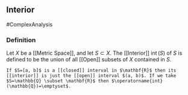 ## Interior
#ComplexAnalysis  

### Definition
Let $X$ be a [[Metric Space]], and let $S \subset X$. The [[Interior]] $\operatorname{int}(S)$ of $S$ is defined to be the union of all [[Open]] subsets of $X$ contained in $S$. 

```ad-example
If $S=[a, b]$ is a [[closed]] interval in $\mathbf{R}$ then its [[interior]] is just the [[open]] interval $(a, b)$. If we take $S=\mathbb{Q} \subset \mathbf{R}$ then $\operatorname{int}(\mathbb{Q})=\emptyset$.
```